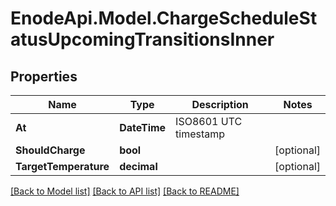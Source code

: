 # EnodeApi.Model.ChargeScheduleStatusUpcomingTransitionsInner

## Properties

Name | Type | Description | Notes
------------ | ------------- | ------------- | -------------
**At** | **DateTime** | ISO8601 UTC timestamp | 
**ShouldCharge** | **bool** |  | [optional] 
**TargetTemperature** | **decimal** |  | [optional] 

[[Back to Model list]](../README.md#documentation-for-models) [[Back to API list]](../README.md#documentation-for-api-endpoints) [[Back to README]](../README.md)


